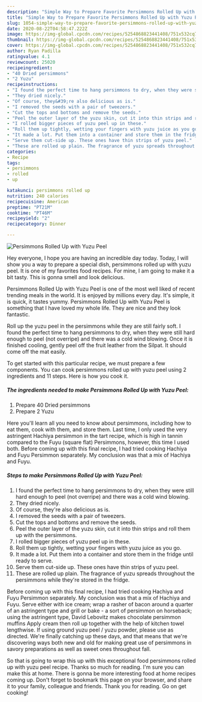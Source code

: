 ```yaml
---
description: "Simple Way to Prepare Favorite Persimmons Rolled Up with Yuzu Peel"
title: "Simple Way to Prepare Favorite Persimmons Rolled Up with Yuzu Peel"
slug: 1054-simple-way-to-prepare-favorite-persimmons-rolled-up-with-yuzu-peel
date: 2020-08-22T04:58:47.222Z
image: https://img-global.cpcdn.com/recipes/5254868823441408/751x532cq70/persimmons-rolled-up-with-yuzu-peel-recipe-main-photo.jpg
thumbnail: https://img-global.cpcdn.com/recipes/5254868823441408/751x532cq70/persimmons-rolled-up-with-yuzu-peel-recipe-main-photo.jpg
cover: https://img-global.cpcdn.com/recipes/5254868823441408/751x532cq70/persimmons-rolled-up-with-yuzu-peel-recipe-main-photo.jpg
author: Ryan Padilla
ratingvalue: 4.1
reviewcount: 25020
recipeingredient:
- "40 Dried persimmons"
- "2 Yuzu"
recipeinstructions:
- "I found the perfect time to hang persimmons to dry, when they were still hard enough to peel (not overripe) and there was a cold  wind blowing."
- "They dried nicely."
- "Of course, they&#39;re also delicious as is."
- "I removed the seeds with a pair of tweezers."
- "Cut the tops and bottoms and remove the seeds."
- "Peel the outer layer of the yuzu skin, cut it into thin strips and roll them up with the persimmons."
- "I rolled bigger pieces of yuzu peel up in these."
- "Roll them up tightly, wetting your fingers with yuzu juice as you go."
- "It made a lot. Put them into a container and store them in the fridge until ready to serve."
- "Serve them cut-side up. These ones have thin strips of yuzu peel."
- "These are rolled up plain. The fragrance of yuzu spreads throughout the persimmons while they&#39;re stored in the fridge."
categories:
- Recipe
tags:
- persimmons
- rolled
- up

katakunci: persimmons rolled up 
nutrition: 240 calories
recipecuisine: American
preptime: "PT21M"
cooktime: "PT46M"
recipeyield: "2"
recipecategory: Dinner

---
```



![Persimmons Rolled Up with Yuzu Peel](https://img-global.cpcdn.com/recipes/5254868823441408/751x532cq70/persimmons-rolled-up-with-yuzu-peel-recipe-main-photo.jpg)

Hey everyone, I hope you are having an incredible day today. Today, I will show you a way to prepare a special dish, persimmons rolled up with yuzu peel. It is one of my favorites food recipes. For mine, I am going to make it a bit tasty. This is gonna smell and look delicious.

Persimmons Rolled Up with Yuzu Peel is one of the most well liked of recent trending meals in the world. It is enjoyed by millions every day. It's simple, it is quick, it tastes yummy. Persimmons Rolled Up with Yuzu Peel is something that I have loved my whole life. They are nice and they look fantastic.

Roll up the yuzu peel in the persimmons while they are still fairly soft. I found the perfect time to hang persimmons to dry, when they were still hard enough to peel (not overripe) and there was a cold wind blowing. Once it is finished cooling, gently peel off the fruit leather from the Silpat. It should come off the mat easily.


To get started with this particular recipe, we must prepare a few components. You can cook persimmons rolled up with yuzu peel using 2 ingredients and 11 steps. Here is how you cook it.

<!--inarticleads1-->

##### The ingredients needed to make Persimmons Rolled Up with Yuzu Peel:

1. Prepare 40 Dried persimmons
1. Prepare 2 Yuzu


Here you&#39;ll learn all you need to know about persimmons, including how to eat them, cook with them, and store them. Last time, I only used the very astringent Hachiya persimmon in the tart recipe, which is high in tannin compared to the Fuyu (square flat) Persimmons, however, this time I used both. Before coming up with this final recipe, I had tried cooking Hachiya and Fuyu Persimmon separately. My conclusion was that a mix of Hachiya and Fuyu. 

<!--inarticleads2-->

##### Steps to make Persimmons Rolled Up with Yuzu Peel:

1. I found the perfect time to hang persimmons to dry, when they were still hard enough to peel (not overripe) and there was a cold  wind blowing.
1. They dried nicely.
1. Of course, they&#39;re also delicious as is.
1. I removed the seeds with a pair of tweezers.
1. Cut the tops and bottoms and remove the seeds.
1. Peel the outer layer of the yuzu skin, cut it into thin strips and roll them up with the persimmons.
1. I rolled bigger pieces of yuzu peel up in these.
1. Roll them up tightly, wetting your fingers with yuzu juice as you go.
1. It made a lot. Put them into a container and store them in the fridge until ready to serve.
1. Serve them cut-side up. These ones have thin strips of yuzu peel.
1. These are rolled up plain. The fragrance of yuzu spreads throughout the persimmons while they&#39;re stored in the fridge.


Before coming up with this final recipe, I had tried cooking Hachiya and Fuyu Persimmon separately. My conclusion was that a mix of Hachiya and Fuyu. Serve either with ice cream; wrap a rasher of bacon around a quarter of an astringent type and grill or bake - a sort of persimmon on horseback; using the astringent type, David Lebovitz makes chocolate persimmon muffins Apply cream then roll up together with the help of kitchen towel lengthwise. If using ground yuzu peel / yuzu powder, please use as directed. We&#39;re finally catching up these days, and that means that we&#39;re discovering ways both new and old for making great use of persimmons in savory preparations as well as sweet ones throughout fall. 

So that is going to wrap this up with this exceptional food persimmons rolled up with yuzu peel recipe. Thanks so much for reading. I'm sure you can make this at home. There is gonna be more interesting food at home recipes coming up. Don't forget to bookmark this page on your browser, and share it to your family, colleague and friends. Thank you for reading. Go on get cooking!
